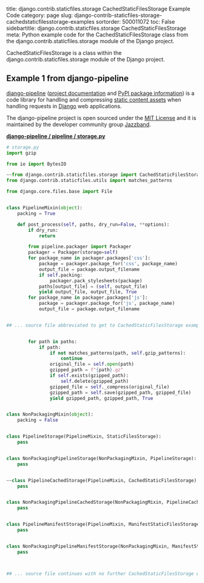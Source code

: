 title: django.contrib.staticfiles.storage CachedStaticFilesStorage Example Code
category: page
slug: django-contrib-staticfiles-storage-cachedstaticfilesstorage-examples
sortorder: 500011072
toc: False
sidebartitle: django.contrib.staticfiles.storage CachedStaticFilesStorage
meta: Python example code for the CachedStaticFilesStorage class from the django.contrib.staticfiles.storage module of the Django project.


CachedStaticFilesStorage is a class within the django.contrib.staticfiles.storage module of the Django project.


## Example 1 from django-pipeline
[django-pipeline](https://github.com/jazzband/django-pipeline)
([project documentation](https://django-pipeline.readthedocs.io/en/latest/)
and
[PyPI package information](https://pypi.org/project/django-pipeline/))
is a code library for handling and compressing
[static content assets](/static-content.html) when handling requests in
[Django](/django.html) web applications.

The django-pipeline project is open sourced under the
[MIT License](https://github.com/jazzband/django-pipeline/blob/master/LICENSE.txt)
and it is maintained by the developer community group
[Jazzband](https://jazzband.co/).

[**django-pipeline / pipeline / storage.py**](https://github.com/jazzband/django-pipeline/blob/master/pipeline/./storage.py)

```python
# storage.py
import gzip

from io import BytesIO

~~from django.contrib.staticfiles.storage import CachedStaticFilesStorage, ManifestStaticFilesStorage, StaticFilesStorage
from django.contrib.staticfiles.utils import matches_patterns

from django.core.files.base import File


class PipelineMixin(object):
    packing = True

    def post_process(self, paths, dry_run=False, **options):
        if dry_run:
            return

        from pipeline.packager import Packager
        packager = Packager(storage=self)
        for package_name in packager.packages['css']:
            package = packager.package_for('css', package_name)
            output_file = package.output_filename
            if self.packing:
                packager.pack_stylesheets(package)
            paths[output_file] = (self, output_file)
            yield output_file, output_file, True
        for package_name in packager.packages['js']:
            package = packager.package_for('js', package_name)
            output_file = package.output_filename


## ... source file abbreviated to get to CachedStaticFilesStorage examples ...


        for path in paths:
            if path:
                if not matches_patterns(path, self.gzip_patterns):
                    continue
                original_file = self.open(path)
                gzipped_path = f"{path}.gz"
                if self.exists(gzipped_path):
                    self.delete(gzipped_path)
                gzipped_file = self._compress(original_file)
                gzipped_path = self.save(gzipped_path, gzipped_file)
                yield gzipped_path, gzipped_path, True


class NonPackagingMixin(object):
    packing = False


class PipelineStorage(PipelineMixin, StaticFilesStorage):
    pass


class NonPackagingPipelineStorage(NonPackagingMixin, PipelineStorage):
    pass


~~class PipelineCachedStorage(PipelineMixin, CachedStaticFilesStorage):
    pass


class NonPackagingPipelineCachedStorage(NonPackagingMixin, PipelineCachedStorage):
    pass


class PipelineManifestStorage(PipelineMixin, ManifestStaticFilesStorage):
    pass


class NonPackagingPipelineManifestStorage(NonPackagingMixin, ManifestStaticFilesStorage):
    pass



## ... source file continues with no further CachedStaticFilesStorage examples...

```

